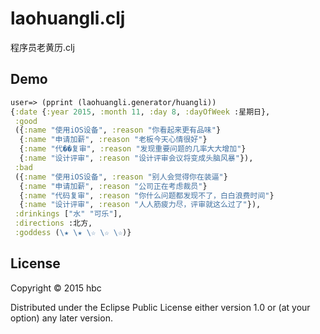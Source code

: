 # laohuangli.clj

程序员老黄历.clj

## Demo

```clojure
user=> (pprint (laohuangli.generator/huangli))
{:date {:year 2015, :month 11, :day 8, :dayOfWeek :星期日},
 :good
 ({:name "使用iOS设备", :reason "你看起来更有品味"}
  {:name "申请加薪", :reason "老板今天心情很好"}
  {:name "代��复审", :reason "发现重要问题的几率大大增加"}
  {:name "设计评审", :reason "设计评审会议将变成头脑风暴"}),
 :bad
 ({:name "使用iOS设备", :reason "别人会觉得你在装逼"}
  {:name "申请加薪", :reason "公司正在考虑裁员"}
  {:name "代码复审", :reason "你什么问题都发现不了，白白浪费时间"}
  {:name "设计评审", :reason "人人筋疲力尽，评审就这么过了"}),
 :drinkings ["水" "可乐"],
 :directions :北方,
 :goddess (\★ \★ \☆ \☆ \☆)}
```

## License

Copyright © 2015 hbc

Distributed under the Eclipse Public License either version 1.0 or (at
your option) any later version.
